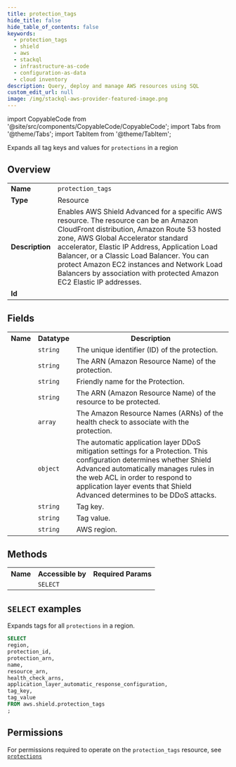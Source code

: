 ```yaml
---
title: protection_tags
hide_title: false
hide_table_of_contents: false
keywords:
  - protection_tags
  - shield
  - aws
  - stackql
  - infrastructure-as-code
  - configuration-as-data
  - cloud inventory
description: Query, deploy and manage AWS resources using SQL
custom_edit_url: null
image: /img/stackql-aws-provider-featured-image.png
---
```


import CopyableCode from '@site/src/components/CopyableCode/CopyableCode';
import Tabs from '@theme/Tabs';
import TabItem from '@theme/TabItem';

Expands all tag keys and values for <code>protections</code> in a region

## Overview
<table>
<tbody>
<tr><td><b>Name</b></td><td><code>protection_tags</code></td></tr>
<tr><td><b>Type</b></td><td>Resource</td></tr>
<tr><td><b>Description</b></td><td>Enables AWS Shield Advanced for a specific AWS resource. The resource can be an Amazon CloudFront distribution, Amazon Route 53 hosted zone, AWS Global Accelerator standard accelerator, Elastic IP Address, Application Load Balancer, or a Classic Load Balancer. You can protect Amazon EC2 instances and Network Load Balancers by association with protected Amazon EC2 Elastic IP addresses.</td></tr>
<tr><td><b>Id</b></td><td><CopyableCode code="aws.shield.protection_tags" /></td></tr>
</tbody>
</table>

## Fields
<table>
<tbody>
<tr><th>Name</th><th>Datatype</th><th>Description</th></tr><tr><td><CopyableCode code="protection_id" /></td><td><code>string</code></td><td>The unique identifier (ID) of the protection.</td></tr>
<tr><td><CopyableCode code="protection_arn" /></td><td><code>string</code></td><td>The ARN (Amazon Resource Name) of the protection.</td></tr>
<tr><td><CopyableCode code="name" /></td><td><code>string</code></td><td>Friendly name for the Protection.</td></tr>
<tr><td><CopyableCode code="resource_arn" /></td><td><code>string</code></td><td>The ARN (Amazon Resource Name) of the resource to be protected.</td></tr>
<tr><td><CopyableCode code="health_check_arns" /></td><td><code>array</code></td><td>The Amazon Resource Names (ARNs) of the health check to associate with the protection.</td></tr>
<tr><td><CopyableCode code="application_layer_automatic_response_configuration" /></td><td><code>object</code></td><td>The automatic application layer DDoS mitigation settings for a Protection. This configuration determines whether Shield Advanced automatically manages rules in the web ACL in order to respond to application layer events that Shield Advanced determines to be DDoS attacks.</td></tr>
<tr><td><CopyableCode code="tag_key" /></td><td><code>string</code></td><td>Tag key.</td></tr>
<tr><td><CopyableCode code="tag_value" /></td><td><code>string</code></td><td>Tag value.</td></tr>
<tr><td><CopyableCode code="region" /></td><td><code>string</code></td><td>AWS region.</td></tr>
</tbody>
</table>

## Methods

<table>
<tbody>
  <tr>
    <th>Name</th>
    <th>Accessible by</th>
    <th>Required Params</th>
  </tr>
  <tr>
    <td><CopyableCode code="list_resources" /></td>
    <td><code>SELECT</code></td>
    <td><CopyableCode code="region" /></td>
  </tr>
</tbody>
</table>

## `SELECT` examples
Expands tags for all <code>protections</code> in a region.
```sql
SELECT
region,
protection_id,
protection_arn,
name,
resource_arn,
health_check_arns,
application_layer_automatic_response_configuration,
tag_key,
tag_value
FROM aws.shield.protection_tags
;
```


## Permissions

For permissions required to operate on the <code>protection_tags</code> resource, see <a href="/services/shield/protections/#permissions"><code>protections</code></a>

